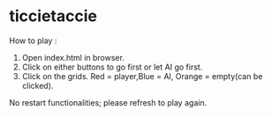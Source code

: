 # ticcietaccie

How to play : 

1. Open index.html in browser.
2. Click on either buttons to go first or let AI go first.
3. Click on the grids. Red = player,Blue = AI, Orange = empty(can be clicked).

No restart functionalities; please refresh to play again.

